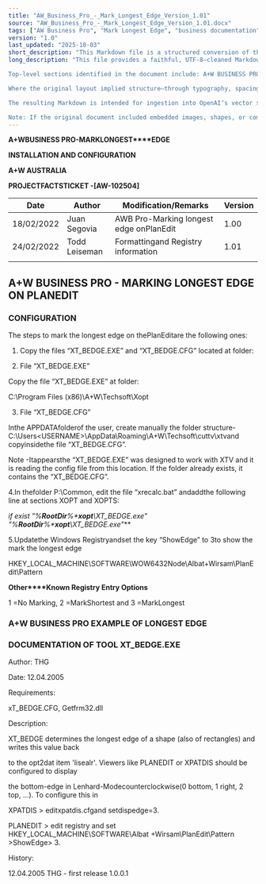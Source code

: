```yaml
---
title: "AW_Business_Pro_-_Mark_Longest_Edge_Version_1.01"
source: "AW_Business_Pro_-_Mark_Longest_Edge_Version_1.01.docx"
tags: ["AW Business Pro", "Mark Longest Edge", "business documentation", "procedures", "guidelines", "version 1.01", "operations", "reference", "SOP"]
version: "1.0"
last_updated: "2025-10-03"
short_description: "This Markdown file is a structured conversion of the original DOCX document titled “AW_Business_Pro_-_Mark_Longest_Edge_Version_1.01.” It preserves the document’s headings, lists, and tables for reliable indexing in a vector store. Major sections include: A+W BUSINESS PRO - MARKING LONGEST EDGE ON PLANEDIT. The introduction begins: **A+W****BUSINESS PRO****-****MARK****LONGEST****EDGE**"
long_description: "This file provides a faithful, UTF-8–cleaned Markdown reconstruction of the source document “AW_Business_Pro_-_Mark_Longest_Edge_Version_1.01.docx.” The conversion process preserves the document’s logical structure, including hierarchical headings, bullet and numbered lists with nesting, and any tabular data transformed into GitHub Flavored Markdown tables. The content order follows the original, enabling accurate search, retrieval, and chunking for embedding-based systems.

Top-level sections identified in the document include: A+W BUSINESS PRO - MARKING LONGEST EDGE ON PLANEDIT.

Where the original layout implied structure—through typography, spacing, or list formatting—this Markdown expresses that structure using ## and ### headers, standard list syntax, and tables. Duplicated lines were removed where appropriate, stray control characters were eliminated, and common mojibake sequences were normalized for consistency. Inline emphasis such as bold and italics were retained where possible to reflect emphasis or sub-section cues present in the DOCX.

The resulting Markdown is intended for ingestion into OpenAI’s vector store or similar retrieval systems. By preserving semantic groupings and converting tables into machine-readable rows, this file supports fine-grained chunking, metadata tagging, and context-rich retrieval. It does not alter or interpret the substantive content of the original; rather, it provides a clean, standardized format that mirrors the source while being more interoperable with developer tooling and LLM pipelines.

Note: If the original document included embedded images, shapes, or complex numbering schemes, they are represented here in plain Markdown as text, lists, or notes, which ensures portability while maintaining the core informational content."
---
```






























**A+W****BUSINESS PRO****-****MARK****LONGEST****EDGE**

**INSTALLATION AND CONFIGURATION**

**A+W AUSTRALIA**



**PROJECTFACTS****TICKET -****[AW-102504]**









| **Date** | **Author** | **Modification/Remarks** | **Version** |
| --- | --- | --- | --- |
| 18/02/2022 | Juan Segovia | AWB Pro-Marking longest edge onPlanEdit | 1.00 |
| 24/02/2022 | Todd Leiseman | Formattingand Registry information | 1.01 |
|  |  |  |  |











## A+W BUSINESS PRO - MARKING LONGEST EDGE ON PLANEDIT



### CONFIGURATION

The steps to mark the longest edge on thePlanEditare the following ones:



1. Copy the files “XT_BEDGE.EXE” and “XT_BEDGE.CFG” located at folder:





2. File “XT_BEDGE.EXE”

Copy the file “XT_BEDGE.EXE” at folder:

C:\Program Files (x86)\A+W\Techsoft\Xopt



3. File “XT_BEDGE.CFG”

Inthe APPDATAfolderof the user, create manually the folder structure-C:\Users\<USERNAME>\AppData\Roaming\A+W\Techsoft\cuttv\xtvand copyinsidethe file “XT_BEDGE.CFG”.





Note -Itappearsthe “XT_BEDGE.EXE” was designed to work with XTV and it is reading the config file from this location. If the folder already exists, it contains the “XT_BEDGE.CFG”.



4.In thefolder P:\Common, edit the file “xrecalc.bat” andaddthe following line at sections XOPT and XOPTS:

***if exist "%******RootDir******%\******xopt******\XT_BEDGE.exe" "%******RootDir******%\******xopt******\XT_BEDGE.exe"***





5.Updatethe Windows Registryandset the key “ShowEdge” to 3to show the mark the longest edge

HKEY_LOCAL_MACHINE\SOFTWARE\WOW6432Node\Albat+Wirsam\PlanEdit\Pattern

**Other****Known Registry Entry Options**

1 =No Marking, 2 =MarkShortest and 3 =MarkLongest





### A+W BUSINESS PRO EXAMPLE OF LONGEST EDGE











### DOCUMENTATION OF TOOL XT_BEDGE.EXE



Author: THG

Date: 12.04.2005



Requirements:

xT_BEDGE.CFG, Getfrm32.dll



Description:

XT_BEDGE determines the longest edge of a shape (also of rectangles) and writes this value back

to the opt2dat item 'lisealr'. Viewers like PLANEDIT or XPATDIS should be configured to display

the bottom-edge in Lenhard-Modecounterclockwise(0 bottom, 1 right, 2 top, ...). To configure this in

XPATDIS > editxpatdis.cfgand setdispedge=3.

PLANEDIT > edit registry and set HKEY_LOCAL_MACHINE\SOFTWARE\Albat +Wirsam\PlanEdit\Pattern >ShowEdge> 3.



History:

12.04.2005 THG - first release 1.0.0.1


